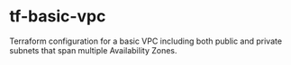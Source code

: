 # tf-basic-vpc
Terraform configuration for a basic VPC including both public and private subnets that span multiple Availability Zones.
